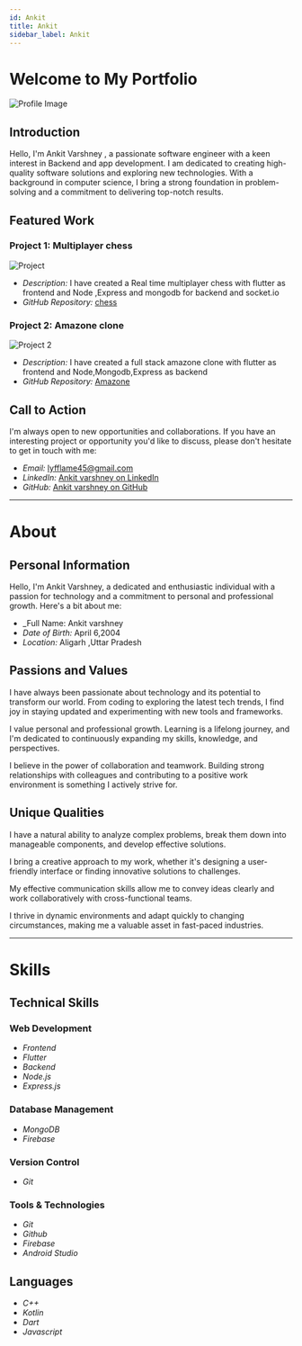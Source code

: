 ```yaml
---
id: Ankit
title: Ankit
sidebar_label: Ankit
---
```


# Welcome to My Portfolio

![Profile Image](https://media.licdn.com/dms/image/D4D03AQGKO_gAihAbYw/profile-displayphoto-shrink_800_800/0/1689381576593?e=1701302400&v=beta&t=UB0NhUwZgqJWmKteuhFrJL8PisNLJ47PrVQvxdD3yOA)

<!-- <img src = "https://media.licdn.com/dms/image/D4D03AQGKO_gAihAbYw/profile-displayphoto-shrink_800_800/0/1689381576593?e=1701302400&v=beta&t=UB0NhUwZgqJWmKteuhFrJL8PisNLJ47PrVQvxdD3yOA" height=50px width=50px> -->

## Introduction

Hello, I'm Ankit Varshney , a passionate software engineer with a keen interest in Backend and app development. I am dedicated to creating high-quality software solutions and exploring new technologies. With a background in computer science, I bring a strong foundation in problem-solving and a commitment to delivering top-notch results.

## Featured Work

### Project 1: Multiplayer chess

![Project](https://media.istockphoto.com/id/1471621890/vector/vector-chess-board-start-positions.jpg?s=612x612&w=0&k=20&c=IV2upRDFIZc0CErE4hsu8mXuimGS_MSleKjQPHm6hBA=)

- _Description:_ I have created a Real time multiplayer chess with flutter as frontend and Node ,Express and mongodb for backend and socket.io
- _GitHub Repository:_ [chess](https://github.com/AVtheking/chess)

### Project 2: Amazone clone

![Project 2](https://seeklogo.com/images/A/amazon-icon-logo-8F577E5C31-seeklogo.com.png)

- _Description:_ I have created a full stack amazone clone with flutter as frontend and Node,Mongodb,Express as backend
- _GitHub Repository:_ [Amazone](https://github.com/AVtheking/Amazone.git)

## Call to Action

I'm always open to new opportunities and collaborations. If you have an interesting project or opportunity you'd like to discuss, please don't hesitate to get in touch with me:

- _Email:_ lyfflame45@gmail.com
- _LinkedIn:_ [Ankit varshney on LinkedIn](https://www.linkedin.com/in/ankit-varshney-599a6b271)
- _GitHub:_ [Ankit varshney on GitHub](https://github.com/AVtheking)

---

# About

## Personal Information

Hello, I'm Ankit Varshney, a dedicated and enthusiastic individual with a passion for technology and a commitment to personal and professional growth. Here's a bit about me:

- \_Full Name: Ankit varshney
- _Date of Birth:_ April 6,2004
- _Location:_ Aligarh ,Uttar Pradesh

## Passions and Values

I have always been passionate about technology and its potential to transform our world. From coding to exploring the latest tech trends, I find joy in staying updated and experimenting with new tools and frameworks.

I value personal and professional growth. Learning is a lifelong journey, and I'm dedicated to continuously expanding my skills, knowledge, and perspectives.

I believe in the power of collaboration and teamwork. Building strong relationships with colleagues and contributing to a positive work environment is something I actively strive for.

## Unique Qualities

I have a natural ability to analyze complex problems, break them down into manageable components, and develop effective solutions.

I bring a creative approach to my work, whether it's designing a user-friendly interface or finding innovative solutions to challenges.

My effective communication skills allow me to convey ideas clearly and work collaboratively with cross-functional teams.

I thrive in dynamic environments and adapt quickly to changing circumstances, making me a valuable asset in fast-paced industries.

---

# Skills

## Technical Skills

### Web Development

- *Frontend*
- *Flutter*
- *Backend*
- *Node.js*
- *Express.js*

### Database Management

- *MongoDB*
- *Firebase*

### Version Control

- *Git*

### Tools & Technologies

- *Git*
- *Github*
- *Firebase*
- *Android Studio*

## Languages

- *C++*
- *Kotlin*
- *Dart*
- *Javascript*
